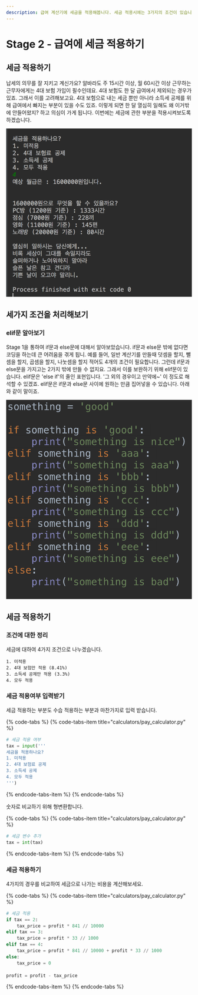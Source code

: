 ```yaml
---
description: 급여 계산기에 세금을 적용해봅니다. 세금 적용시에는 3가지의 조건이 있습니다. 조건이 3개가 붙을 때 어떻게 처리하는지 알아봅니다.
---
```


# Stage 2 - 급여에 세금 적용하기

## 세금 적용하기

납세의 의무를 잘 지키고 계신가요? 알바라도 주 15시간 이상, 월 60시간 이상 근무하는 근무자에게는 4대 보험 가입이 필수인데요. 4대 보험도 한 달 급여에서 제외되는 경우가 있죠. 그래서 이를 고려해보고요. 4대 보험으로 내는 세금 뿐만 아니라 소득세 공제를 위해 급여에서 빠지는 부분이 있을 수도 있죠. 이렇게 되면 한 달 열심히 일해도 왜 이거밖에 안들어왔지? 하고 의심이 가게 됩니다. 이번에는 세금에 관한 부분을 적용시켜보도록 하겠습니다.

![&#xC138;&#xAE08; &#xC801;&#xC6A9; &#xACB0;&#xACFC;](../.gitbook/assets/image%20%2811%29.png)

## 세가지 조건을 처리해보기

### elif문 알아보기

Stage 1을 통하여 if문과 else문에 대해서 알아보았습니다. if문과 else문 밖에 없다면 코딩을 하는데 큰 어려움을 겪게 됩니. 예를 들어, 일반 계산기를 만들때 덧셈을 할지, 뺄셈을 할지, 곱셈을 할지, 나눗셈을 할지 적어도 4개의 조건이 필요합니다. 그런데 if문과 else문을 가지고는 2가지 밖에 만들 수 없지요. 그래서 이를 보완하기 위해 elif문이 있습니다. elif문은 'else if'의 줄인 표현입니다. '그 외의 경우이고 만약에~' 이 정도로 해석할 수 있겠죠. elif문은 if문과 else문 사이에 원하는 만큼 집어넣을 수 있습니다. 아래와 같이 말이죠.

![elif&#xBB38; &#xC608;&#xC2DC;](../.gitbook/assets/image%20%2883%29.png)

## 세금 적용하기

### 조건에 대한 정리

세금에 대하여 4가지 조건으로 나누겠습니다.

```text
1. 미적용
2. 4대 보험만 적용 (8.41%)
3. 소득세 공제만 적용 (3.3%)
4. 모두 적용
```

### 세금 적용여부 입력받기

세금 적용하는 부분도 수습 적용하는 부분과 마찬가지로 입력 받습니다.

{% code-tabs %}
{% code-tabs-item title="calculators/pay\_calculator.py" %}
```python
# 세금 적용 여부
tax = input('''
세금을 적용하나요?
1. 미적용
2. 4대 보험료 공제
3. 소득세 공제
4. 모두 적용
''')
```
{% endcode-tabs-item %}
{% endcode-tabs %}

숫자로 비교하기 위해 형변환합니다.

{% code-tabs %}
{% code-tabs-item title="calculators/pay\_calculator.py" %}
```python
# 세금 변수 추가
tax = int(tax)
```
{% endcode-tabs-item %}
{% endcode-tabs %}

### 세금 적용하기

4가지의 경우를 비교하여 세금으로 나가는 비용을 계산해보세요.

{% code-tabs %}
{% code-tabs-item title="calculators/pay\_calculator.py" %}
```python
# 세금 적용
if tax == 2:
    tax_price = profit * 841 // 10000
elif tax == 3:
    tax_price = profit * 33 // 1000
elif tax == 4:
    tax_price = profit * 841 // 10000 + profit * 33 // 1000
else:
    tax_price = 0

profit = profit - tax_price
```
{% endcode-tabs-item %}
{% endcode-tabs %}

